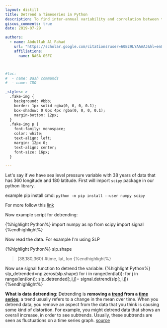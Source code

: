```yaml
---
layout: distill
title: Detrend a Timeseries in Python
description: To find inter-annual variability and correlation between two time series variable that excludes the influence of external forcing (i.e. global warming), we might want to detrend the time series of variables. For detrending, we will use scipy package of python.
giscus_comments: true
date: 2019-07-29

authors:
  - name: Abdullah Al Fahad
    url: "https://scholar.google.com/citations?user=60Bz9LYAAAAJ&hl=en&oi=sra"
    affiliations:
      name: NASA GSFC



#toc:
#  - name: Bash commands
#  - name: CDO

_styles: >
  .fake-img {
    background: #bbb;
    border: 1px solid rgba(0, 0, 0, 0.1);
    box-shadow: 0 0px 4px rgba(0, 0, 0, 0.1);
    margin-bottom: 12px;
  }
  .fake-img p {
    font-family: monospace;
    color: white;
    text-align: left;
    margin: 12px 0;
    text-align: center;
    font-size: 16px;
  }

---
```


Let's say if we have sea level pressure variable with 38 years of data that has 360 longitude and 180 latitude. First will import `scipy` package in our python library.

example pip install cmd: `python -m pip install --user numpy scipy`

For more follow this [link](https://scipy.org/install/)

Now example script for detrending:

{%highlight Python%}
import numpy as np
from scipy import signal
{%endhighlight%}

Now read the data. For example I'm using SLP

{%highlight Python%}
slp.shape
> (38,180,360) #time, lat, lon
{%endhighlight%}

Now use signal function to detrend the variable:
{%highlight Python%}
slp_detrended=np.zeros(slp.shape)
for i in range(len(lat)):
    for j in range(len(lon)):
        slp_detrended[:,i,j]= signal.detrend(slp[:,i,j])
{%endhighlight%}

**What is data detrending:** Detrending is **removing a  [trend](https://www.statisticshowto.datasciencecentral.com/trend-analysis/) from a [time series](https://www.statisticshowto.datasciencecentral.com/timeplot/)**; a trend usually refers to a change in the mean over time. When you detrend data, you remove an aspect from the data that you think is causing some kind of distortion. For example, you might detrend data that shows an overall increase, in order to see subtrends. Usually, these subtrends are seen as fluctuations on a time series graph. [source](https://www.statisticshowto.datasciencecentral.com/detrend-data/)
